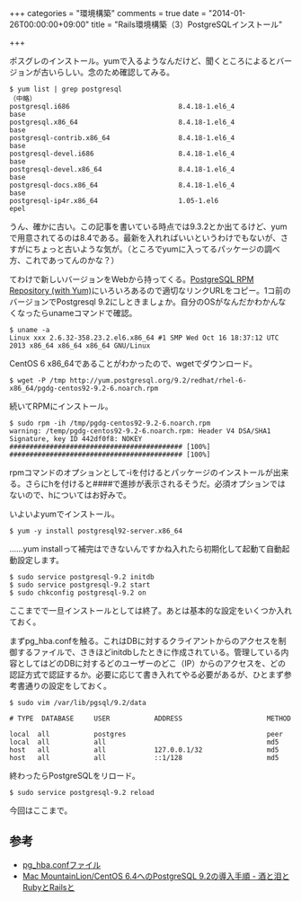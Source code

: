 +++
categories = "環境構築"
comments = true
date = "2014-01-26T00:00:00+09:00"
title = "Rails環境構築（3）PostgreSQLインストール"

+++

ポスグレのインストール。yumで入るようなんだけど、聞くところによるとバージョンが古いらしい。念のため確認してみる。

```
$ yum list | grep postgresql
（中略）
postgresql.i686                           8.4.18-1.el6_4                base
postgresql.x86_64                         8.4.18-1.el6_4                base
postgresql-contrib.x86_64                 8.4.18-1.el6_4                base
postgresql-devel.i686                     8.4.18-1.el6_4                base
postgresql-devel.x86_64                   8.4.18-1.el6_4                base
postgresql-docs.x86_64                    8.4.18-1.el6_4                base
postgresql-ip4r.x86_64                    1.05-1.el6                    epel
```


うん、確かに古い。この記事を書いている時点では9.3.2とか出てるけど、yumで用意されてるのは8.4である。最新を入れればいいというわけでもないが、さすがにちょっと古いような気が。（ところでyumに入ってるパッケージの調べ方、これであってんのかな？）

てわけで新しいバージョンをWebから持ってくる。[PostgreSQL RPM Repository (with Yum)](http://yum.postgresql.org/repopackages.php)にいろいろあるので適切なリンクURLをコピー。1コ前のバージョンでPostgresql 9.2にしときましょか。自分のOSがなんだかわかんなくなったらunameコマンドで確認。

```
$ uname -a
Linux xxx 2.6.32-358.23.2.el6.x86_64 #1 SMP Wed Oct 16 18:37:12 UTC 2013 x86_64 x86_64 x86_64 GNU/Linux
```


CentOS 6 x86_64であることがわかったので、wgetでダウンロード。

```
$ wget -P /tmp http://yum.postgresql.org/9.2/redhat/rhel-6-x86_64/pgdg-centos92-9.2-6.noarch.rpm
```


続いてRPMにインストール。

```
$ sudo rpm -ih /tmp/pgdg-centos92-9.2-6.noarch.rpm
warning: /temp/pgdg-centos92-9.2-6.noarch.rpm: Header V4 DSA/SHA1 Signature, key ID 442df0f8: NOKEY
########################################### [100%]
########################################### [100%]
```


rpmコマンドのオプションとして-iを付けるとパッケージのインストールが出来る。さらにhを付けると####で進捗が表示されるそうだ。必須オプションではないので、hについてはお好みで。

いよいよyumでインストール。

```
$ yum -y install postgresql92-server.x86_64
```


……yum installって補完はできないんですかね入れたら初期化して起動て自動起動設定します。

```
$ sudo service postgresql-9.2 initdb
$ sudo service postgresql-9.2 start
$ sudo chkconfig postgresql-9.2 on
```


ここまでで一旦インストールとしては終了。あとは基本的な設定をいくつか入れておく。

まずpg_hba.confを触る。これはDBに対するクライアントからのアクセスを制御するファイルで、さきほどinitdbしたときに作成されている。管理している内容としてはどのDBに対するどのユーザーのどこ（IP）からのアクセスを、どの認証方式で認証するか。必要に応じて書き入れてやる必要があるが、ひとまず参考書通りの設定をしておく。

```
$ sudo vim /var/lib/pgsql/9.2/data
```




```
# TYPE  DATABASE     USER           ADDRESS                     METHOD

local  all           postgres                                   peer
local  all           all                                        md5
host   all           all            127.0.0.1/32                md5
host   all           all            ::1/128                     md5
```


終わったらPostgreSQLをリロード。

```
$ sudo service postgresql-9.2 reload
```


今回はここまで。

## 参考


* [pg_hba.confファイル](http://www.postgresql.jp/document/8.2/html/auth-pg-hba-conf.html)
* [Mac MountainLion/CentOS 6.4へのPostgreSQL 9.2の導入手順 - 酒と泪とRubyとRailsと](http://morizyun.github.io/blog/postgresql-mac-centos-rails/)




